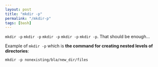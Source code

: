 ```yaml
---
layout: post
title: "mkdir -p"
permalink: "/mkdir-p"
tags: [bash]
---
```


<code>mkdir -p</code> <code>mkdir -p</code> <code>mkdir -p</code> <code>mkdir -p</code> <code>mkdir -p</code>. That should be enough…

Example of <code>mkdir -p</code> which is <strong>the command for creating nested levels of directories</strong>:

<code>mkdir -p nonexisting/bla/new_dir/files</code>
